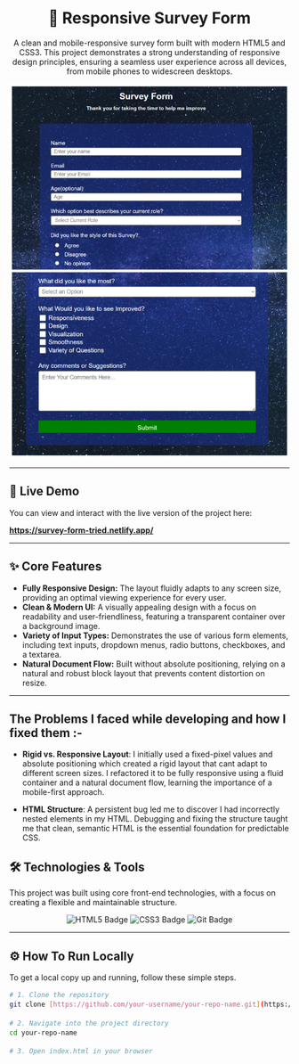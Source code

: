 <div align="center">

# 📝 Responsive Survey Form

<p>A clean and mobile-responsive survey form built with modern HTML5 and CSS3. This project demonstrates a strong understanding of responsive design principles, ensuring a seamless user experience across all devices, from mobile phones to widescreen desktops.</p>

</div>

<p align="center">
  <img src="Survey-Live.png" alt="Project Screenshot" width="800"/>
</p>

---

## 🚀 Live Demo

You can view and interact with the live version of the project here:

**https://survey-form-tried.netlify.app/**

---

## ✨ Core Features

-   **Fully Responsive Design:** The layout fluidly adapts to any screen size, providing an optimal viewing experience for every user.
-   **Clean & Modern UI:** A visually appealing design with a focus on readability and user-friendliness, featuring a transparent container over a background image.
-   **Variety of Input Types:** Demonstrates the use of various form elements, including text inputs, dropdown menus, radio buttons, checkboxes, and a textarea.
-   **Natural Document Flow:** Built without absolute positioning, relying on a natural and robust block layout that prevents content distortion on resize.

---

## The Problems I faced while developing and how I fixed them :-

-   **Rigid vs. Responsive Layout**: I initially used a fixed-pixel values and absolute positioning which created a rigid layout that cant adapt to different screen sizes. I refactored it to        be fully responsive using a fluid container and a natural document flow, learning the importance of a mobile-first approach.

-   **HTML Structure**: A persistent bug led me to discover I had incorrectly nested elements in my HTML. Debugging and fixing the structure taught me that clean, semantic HTML is the               essential foundation for predictable CSS.

## 🛠️ Technologies & Tools

This project was built using core front-end technologies, with a focus on creating a flexible and maintainable structure.

<p align="center">
  <img src="https://img.shields.io/badge/HTML5-E34F26?style=for-the-badge&logo=html5&logoColor=white" alt="HTML5 Badge"/>
  <img src="https://img.shields.io/badge/CSS3-1572B6?style=for-the-badge&logo=css3&logoColor=white" alt="CSS3 Badge"/>
  <img src="https://img.shields.io/badge/Git-F05032?style=for-the-badge&logo=git&logoColor=white" alt="Git Badge"/>
</p>

---

## ⚙️ How To Run Locally

To get a local copy up and running, follow these simple steps.

```bash
# 1. Clone the repository
git clone [https://github.com/your-username/your-repo-name.git](https://github.com/your-username/your-repo-name.git)

# 2. Navigate into the project directory
cd your-repo-name

# 3. Open index.html in your browser
